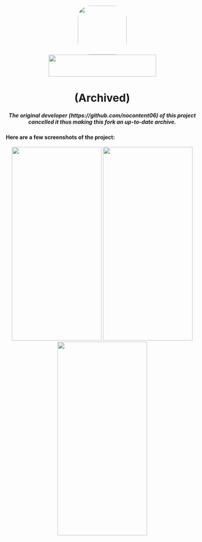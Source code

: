 <div align="center">
<img src="https://github.com/hostedbyjustus/My-2ndra1n-Fork/assets/139512773/3d75f8bc-0ed0-4d69-8f87-8b3999482c95" height="128" width="128" style="border-radius:25%">
<div align="center">
<img src="https://github.com/hostedbyjustus/My-2ndra1n-Fork/assets/139512773/d3f8ffab-5399-4c74-aafa-a4202d8191f8"  height="57" width="281"> 
<h1> (Archived) 
</div>

<h5 align="center"> The original developer (https://github.com/nocontent06) of this project cancelled it thus making this fork an up-to-date archive. 

<h4 align="left"> Here are a few screenshots of the project:

<div align="center">
<br/>
<img src="https://github.com/hostedbyjustus/My-2ndra1n-Fork/assets/139512773/0ab1f82d-cc5a-4aab-88a9-1e278ae01b6e" height="506" width="234"> <img src="https://github.com/hostedbyjustus/My-2ndra1n-Fork/assets/139512773/1ee5b1a7-dde8-42ec-9950-d931ac53df8a" height="506" width="234"> <img src="https://github.com/hostedbyjustus/My-2ndra1n-Fork/assets/139512773/5926e57d-286d-4b45-b652-8701d7bd4df0" height="506" width="234">
</div>
